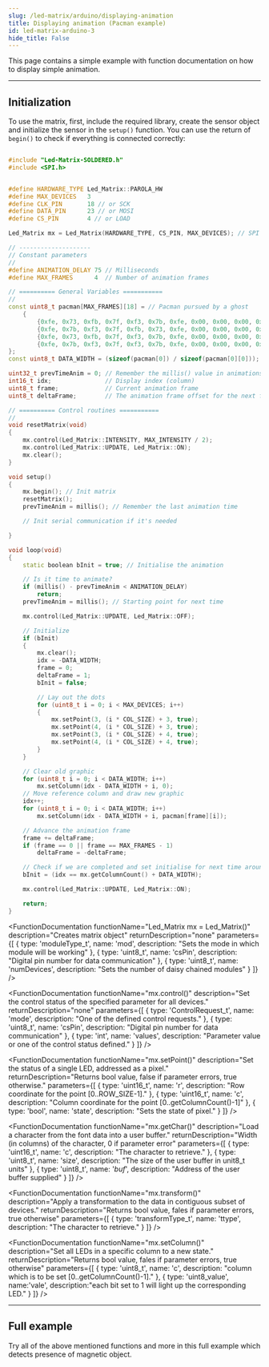 ```yaml
---
slug: /led-matrix/arduino/displaying-animation 
title: Displaying animation (Pacman example)
id: led-matrix-arduino-3
hide_title: False
---
```


This page contains a simple example with function documentation on how to display simple animation.

---

## Initialization

To use the matrix, first, include the required library, create the sensor object and initialize the sensor in the `setup()` function. You can use the return of `begin()` to check if everything is connected correctly:

```cpp

#include "Led-Matrix-SOLDERED.h"
#include <SPI.h>


#define HARDWARE_TYPE Led_Matrix::PAROLA_HW
#define MAX_DEVICES   3
#define CLK_PIN       18 // or SCK
#define DATA_PIN      23 // or MOSI
#define CS_PIN        4 // or LOAD

Led_Matrix mx = Led_Matrix(HARDWARE_TYPE, CS_PIN, MAX_DEVICES); // SPI hardware interface

// --------------------
// Constant parameters
//
#define ANIMATION_DELAY 75 // Milliseconds
#define MAX_FRAMES      4  // Number of animation frames

// ========== General Variables ===========
//
const uint8_t pacman[MAX_FRAMES][18] = // Pacman pursued by a ghost
    {
        {0xfe, 0x73, 0xfb, 0x7f, 0xf3, 0x7b, 0xfe, 0x00, 0x00, 0x00, 0x3c, 0x7e, 0x7e, 0xff, 0xe7, 0xc3, 0x81, 0x00},
        {0xfe, 0x7b, 0xf3, 0x7f, 0xfb, 0x73, 0xfe, 0x00, 0x00, 0x00, 0x3c, 0x7e, 0xff, 0xff, 0xe7, 0xe7, 0x42, 0x00},
        {0xfe, 0x73, 0xfb, 0x7f, 0xf3, 0x7b, 0xfe, 0x00, 0x00, 0x00, 0x3c, 0x7e, 0xff, 0xff, 0xff, 0xe7, 0x66, 0x24},
        {0xfe, 0x7b, 0xf3, 0x7f, 0xf3, 0x7b, 0xfe, 0x00, 0x00, 0x00, 0x3c, 0x7e, 0xff, 0xff, 0xff, 0xff, 0x7e, 0x3c},
};
const uint8_t DATA_WIDTH = (sizeof(pacman[0]) / sizeof(pacman[0][0]));

uint32_t prevTimeAnim = 0; // Remember the millis() value in animations
int16_t idx;               // Display index (column)
uint8_t frame;             // Current animation frame
uint8_t deltaFrame;        // The animation frame offset for the next frame

// ========== Control routines ===========
//
void resetMatrix(void)
{
    mx.control(Led_Matrix::INTENSITY, MAX_INTENSITY / 2);
    mx.control(Led_Matrix::UPDATE, Led_Matrix::ON);
    mx.clear();
}

void setup()
{
    mx.begin(); // Init matrix
    resetMatrix();
    prevTimeAnim = millis(); // Remember the last animation time

    // Init serial communication if it's needed

}

void loop(void)
{
    static boolean bInit = true; // Initialise the animation

    // Is it time to animate?
    if (millis() - prevTimeAnim < ANIMATION_DELAY)
        return;
    prevTimeAnim = millis(); // Starting point for next time

    mx.control(Led_Matrix::UPDATE, Led_Matrix::OFF);

    // Initialize
    if (bInit)
    {
        mx.clear();
        idx = -DATA_WIDTH;
        frame = 0;
        deltaFrame = 1;
        bInit = false;

        // Lay out the dots
        for (uint8_t i = 0; i < MAX_DEVICES; i++)
        {
            mx.setPoint(3, (i * COL_SIZE) + 3, true);
            mx.setPoint(4, (i * COL_SIZE) + 3, true);
            mx.setPoint(3, (i * COL_SIZE) + 4, true);
            mx.setPoint(4, (i * COL_SIZE) + 4, true);
        }
    }

    // Clear old graphic
    for (uint8_t i = 0; i < DATA_WIDTH; i++)
        mx.setColumn(idx - DATA_WIDTH + i, 0);
    // Move reference column and draw new graphic
    idx++;
    for (uint8_t i = 0; i < DATA_WIDTH; i++)
        mx.setColumn(idx - DATA_WIDTH + i, pacman[frame][i]);

    // Advance the animation frame
    frame += deltaFrame;
    if (frame == 0 || frame == MAX_FRAMES - 1)
        deltaFrame = -deltaFrame;

    // Check if we are completed and set initialise for next time around
    bInit = (idx == mx.getColumnCount() + DATA_WIDTH);

    mx.control(Led_Matrix::UPDATE, Led_Matrix::ON);

    return;
}
```

<FunctionDocumentation
  functionName="Led_Matrix mx = Led_Matrix()"
  description="Creates matrix object"
  returnDescription="none"
  parameters={[
  { type: 'moduleType_t', name: 'mod', description: "Sets the mode in which module will be working" },
  { type: 'uint8_t', name: 'csPin', description: "Digital pin number for data communication" },
  { type: 'uint8_t', name: 'numDevices', description: "Sets the number of daisy chained modules" }
  ]}
/>

<FunctionDocumentation
  functionName="mx.control()"
  description="Set the control status of the specified parameter for all devices."
  returnDescription="none"
  parameters={[
  { type: 'ControlRequest_t', name: 'mode', description: "One of the defined control requests." },
  { type: 'uint8_t', name: 'csPin', description: "Digital pin number for data communication" },
  { type: 'int', name: 'values', description: "Parameter value or one of the control status defined." }
  ]}
/>

<FunctionDocumentation
  functionName="mx.clear()"
  description="Clears the buffer and all dislay data on the devices"
  returnDescription="none"
/>

<FunctionDocumentation
  functionName="mx.begin()"
  description="Initialize the object."
  returnDescription="none"
/>

<FunctionDocumentation
  functionName="mx.setPoint()"
  description="Set the status of a single LED, addressed as a pixel."
  returnDescription="Returns bool value, false if parameter errors, true otherwise."
  parameters={[
  { type: 'uint16_t', name: 'r', description: "Row coordinate for the point [0..ROW_SIZE-1]." },
  { type: 'uint16_t', name: 'c', description: "Column coordinate for the point [0..getColumnCount()-1]" },
  { type: 'bool', name: 'state', description: "Sets the state of pixel." }
  ]}
/>

<FunctionDocumentation
  functionName="mx.getChar()"
  description="Load a character from the font data into a user buffer."
  returnDescription="Width (in columns) of the character, 0 if parameter error"
  parameters={[
  { type: 'uint16_t', name: 'c', description: "The character to retrieve." },
  { type: 'uint8_t', name: 'size', description: "The size of the user buffer in unit8_t units" },
  { type: 'uint8_t', name: '*buf*', description: "Address of the user buffer supplied" }
  ]}
/>

<FunctionDocumentation
  functionName="mx.transform()"
  description="Apply a transformation to the data in contiguous subset of devices."
  returnDescription="Returns bool value, fales if parameter errors, true otherwise"
  parameters={[
  { type: 'transformType_t', name: 'ttype', description: "The character to retrieve." }
  ]}
/>

<FunctionDocumentation
  functionName="mx.setColumn()"
  description="Set all LEDs in a specific column to a new state."
  returnDescription="Returns bool value, fales if parameter errors, true otherwise"
  parameters={[
  { type: 'uint8_t', name: 'c', description: "column which is to be set [0..getColumnCount()-1]." },
  { type: 'uint8_value', name:'vale', description:"each bit set to 1 will light up the corresponding LED." }
  ]}
/>

<FunctionDocumentation
  functionName="mx.getColumnCount()"
  description="Gets the maximum number of columns for devices attached to this class instance."
  returnDescription="Returns uint16_t representing the number of columns."
/>

---

## Full example
Try all of the above mentioned functions and more in this full example which detects presence of magnetic object.

<QuickLink 
  title="Led_Matrix_Pacman.ino" 
  description="Example file for using the library to display a Pacman animation."
  url="https://github.com/SolderedElectronics/Soldered-8x8-MAX7219-LED-Matrix-Arduino-Library/blob/main/examples/Led_Matrix_Pacman/Led_Matrix_Pacman.ino" 
/>